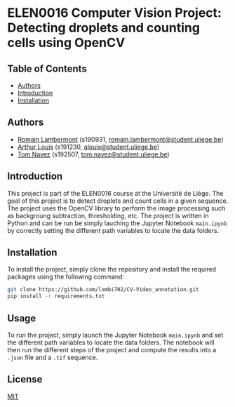 # ELEN0016 Computer Vision Project: Detecting droplets and counting cells using OpenCV

## Table of Contents
- [Authors](#authors)
- [Introduction](#introduction)
- [Installation](#installation)

## Authors
- [Romain Lambermont](https://github.com/lambi702)  (s190931, romain.lambermont@student.uliege.be)
- [Arthur Louis](https://github.com/Opeka-2201)     (s191230, alouis@student.uliege.be)
- [Tom Navez](https://github.com/TomNavez)          (s192507, tom.navez@student.uliege.be)

## Introduction
This project is part of the ELEN0016 course at the Université de Liège. The goal of this project is to detect droplets and count cells in a given sequence. The project uses the OpenCV library to perform the image processing such as backgroung subtraction, thresholding, etc. The project is written in Python and can be run be simply lauching the Jupyter Notebook `main.ipynb` by correctly setting the different path variables to locate the data folders.

## Installation
To install the project, simply clone the repository and install the required packages using the following command:
```bash
git clone https://github.com/lambi702/CV-Video_annotation.git
pip install -r requirements.txt
```

## Usage
To run the project, simply launch the Jupyter Notebook `main.ipynb` and set the different path variables to locate the data folders. The notebook will then run the different steps of the project and compute the results into a `.json` file and a `.tif` sequence.

## License
[MIT](https://choosealicense.com/licenses/mit/)